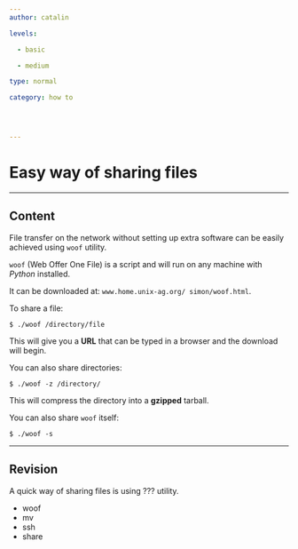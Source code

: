 ```yaml
---
author: catalin

levels:

  - basic

  - medium

type: normal

category: how to




---
```


# Easy way of sharing files

---

## Content

File transfer on the network without setting up extra software can be easily achieved using `woof` utility.

`woof` (Web Offer One File) is a script and will run on any machine with _Python_ installed.

It can be downloaded at: `www.home.unix-ag.org/ simon/woof.html`.

To share a file:

```
$ ./woof /directory/file
```

This will give you a **URL** that can be typed in a browser and the download will begin.

You can also share directories:

```
$ ./woof -z /directory/
```

This will compress the directory into a **gzipped** tarball.

You can also share `woof` itself:

```
$ ./woof -s
```

---

## Revision

A quick way of sharing files is using ??? utility.

- woof
- mv
- ssh
- share

